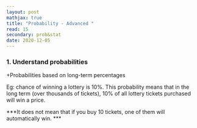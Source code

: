 ```yaml
---
layout: post
mathjax: true
title: "Probability - Advanced "
read: 15
secondary: prob&stat
date: 2020-12-05
---
```


### 1. Understand probabilities

+Probabilities based on long-term percentages

Eg: chance of winning a lottery is 10%. This probability means that in the long term (over thousands of tickets), 10% of all lottery tickets purchased will win a price. 

***It does not mean that if you buy 10 tickets, one of them will automatically win. ***


